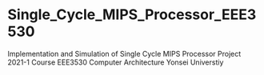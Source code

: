 # Single_Cycle_MIPS_Processor_EEE3530
Implementation and Simulation of Single Cycle MIPS Processor Project 2021-1 Course EEE3530 Computer Architecture Yonsei Universtiy
